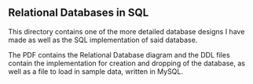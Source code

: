 Relational Databases in SQL
-----------------------------------------------------------
This directory contains one of the more detailed database designs I have made as well as the SQL implementation of said database.

The PDF contains the Relational Database diagram and the DDL files contain the implementation for creation and dropping of the database, as well as a file to load in sample data, written in MySQL.
